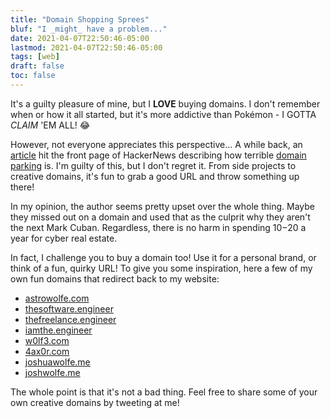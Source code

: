 ```yaml
---
title: "Domain Shopping Sprees"
bluf: "I _might_ have a problem..."
date: 2021-04-07T22:50:46-05:00
lastmod: 2021-04-07T22:50:46-05:00
tags: [web]
draft: false
toc: false
---
```


It's a guilty pleasure of mine, but I **LOVE** buying domains. I don't
remember when or how it all started, but it's more addictive than Pokémon - I
GOTTA *CLAIM* 'EM ALL! 😂

However, not everyone appreciates this perspective... A while back, an
[article][hn_article] hit the front page of HackerNews describing how terrible
[domain parking][wiki_domain_parking] is. I'm guilty of this, but I don't
regret it. From side projects to creative domains, it's fun to grab a good URL
and throw something up there!

In my opinion, the author seems pretty upset over the whole thing. Maybe they
missed out on a domain and used that as the culprit why they aren't the next
Mark Cuban. Regardless, there is no harm in spending $10-$20 a year for cyber
real estate.

In fact, I challenge you to buy a domain too! Use it for a personal brand, or
think of a fun, quirky URL! To give you some inspiration, here a few of my own
fun domains that redirect back to my website:

* [astrowolfe.com](http://astrowolfe.com)
* [thesoftware.engineer](http://thesoftware.engineer)
* [thefreelance.engineer](http://thefreelance.engineer)
* [iamthe.engineer](http://iamthe.engineer)
* [w0lf3.com](http://w0lf3.com)
* [4ax0r.com](http://4ax0r.com)
* [joshuawolfe.me](http://joshuawolfe.me)
* [joshwolfe.me](http://joshwolfe.me)

The whole point is that it's not a bad thing. Feel free to share some of your
own creative domains by tweeting at me!

[hn_article]: https://news.ycombinator.com/item?id=26421454
[wiki_domain_parking]: https://en.wikipedia.org/wiki/Domain_parking
